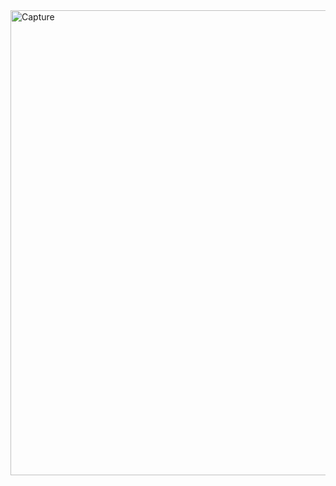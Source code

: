 <img width="744" alt="Capture" src="https://github.com/user-attachments/assets/6d9b3f4d-9863-4913-8767-1f7492e1308a" />
